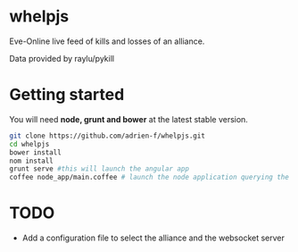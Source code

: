 whelpjs
=======

Eve-Online live feed of kills and losses of an alliance.

Data provided by raylu/pykill

# Getting started

You will need **node, grunt and bower** at the latest stable version.

```bash
git clone https://github.com/adrien-f/whelpjs.git
cd whelpjs
bower install
nom install 
grunt serve #this will launch the angular app
coffee node_app/main.coffee # launch the node application querying the kills
```   
# TODO

* Add a configuration file to select the alliance and the websocket server
